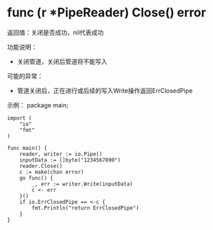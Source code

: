 # func (r *PipeReader) Close() error

返回值：关闭是否成功，nil代表成功

功能说明：
- 关闭管道，关闭后管道将不能写入

可能的异常：
- 管道关闭后，正在进行或后续的写入Write操作返回ErrClosedPipe

示例：
  package main;
	
	import (
		"io"
		"fmt"
	)
	
	func main() {
		reader, writer := io.Pipe()
		inputData := []byte("1234567890")
		reader.Close()
		c := make(chan error)
		go func() {
			_, err := writer.Write(inputData)
			c <- err
		}()
		if io.ErrClosedPipe == <-c {
			fmt.Println("return ErrClosedPipe")
		}
	}
